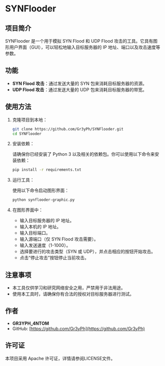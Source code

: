 # SYNFlooder

## 项目简介

SYNFlooder 是一个用于模拟 SYN Flood 和 UDP Flood 攻击的工具。它具有图形用户界面（GUI），可以轻松地输入目标服务器的 IP 地址、端口以及攻击速度等参数。

## 功能

- **SYN Flood 攻击**：通过发送大量的 SYN 包来消耗目标服务器的资源。
- **UDP Flood 攻击**：通过发送大量的 UDP 包来消耗目标服务器的带宽。

## 使用方法

1. 克隆项目到本地：

    ```sh
    git clone https://github.com/Gr3yPh/SYNFlooder.git
    cd SYNFlooder
    ```

2. 安装依赖：

    请确保你已经安装了 Python 3 以及相关的依赖包。你可以使用以下命令来安装依赖：

    ```sh
    pip install -r requirements.txt
    ```

3. 运行工具：

    使用以下命令启动图形界面：

    ```sh
    python synflooder-graphic.py
    ```

4. 在图形界面中：

    - 输入目标服务器的 IP 地址。
    - 输入本机的 IP 地址。
    - 输入目标端口。
    - 输入源端口（仅 SYN Flood 攻击需要）。
    - 输入发送速度（1-1000）。
    - 选择要进行的攻击类型（SYN 或 UDP），并点击相应的按钮开始攻击。
    - 点击“停止攻击”按钮停止当前攻击。

## 注意事项

- 本工具仅供学习和研究网络安全之用，严禁用于非法用途。
- 使用本工具时，请确保你有合法的授权对目标服务器进行测试。

## 作者

- **GR3YPH_4NTOM**
- GitHub: [https://github.com/Gr3yPh](https://github.com/Gr3yPh)

## 许可证

本项目采用 Apache 许可证，详情请参阅LICENSE文件。
